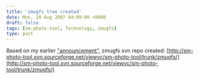 ```yaml
---
title: 'zmugfs tree created'
date: Mon, 20 Aug 2007 04:09:00 +0000
draft: false
tags: [sm-photo-tool, Technology, zmugfs]
type: post
---
```


Based on my earlier ["announcement"](http://zeusville.wordpress.com/2007/08/19/fuse-based-smugmug-fs/), zmugfs svn repo created: [http://sm-photo-tool.svn.sourceforge.net/viewvc/sm-photo-tool/trunk/zmugfs/](http://sm-photo-tool.svn.sourceforge.net/viewvc/sm-photo-tool/trunk/zmugfs/)